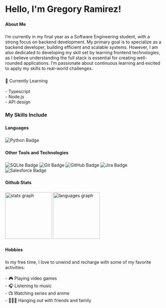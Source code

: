 <h1 align="left">Hello, I'm Gregory Ramirez!</h1>

### 

<h4 align="left">About Me</h4>

###

<p align="left">I’m currently in my final year as a Software Engineering student, with a strong focus on backend development. My primary goal is to specialize as a backend developer, building efficient and scalable systems. However, I am also dedicated to developing my skill set by learning frontend technologies, as I believe understanding the full stack is essential for creating well-rounded applications. I’m passionate about continuous learning and excited to apply my skills to real-world challenges.</p>

###

<p align="left">🌱 Currently Learning<br><br>- Typescript<br>- Node.js<br>- API design</p>

### 

<h3 align="left">My Skills Include</h3>

###

<h4 align="left">Languages</h4>

###

<div align="left">
  <img src="https://img.shields.io/badge/Python-3670A0?style=for-the-badge&logo=python&logoColor=ffdd54" alt="Python Badge" />
</div>

### 

<h4 align="left">Other Tools and Technologies</h4>

###

<div align="left">
  <img src="https://img.shields.io/badge/SQLite-003B57?style=for-the-badge&logo=sqlite&logoColor=white" alt="SQLite Badge" />
  <img src="https://img.shields.io/badge/Git-F05032?style=for-the-badge&logo=git&logoColor=white" alt="Git Badge" />
  <img src="https://img.shields.io/badge/GitHub-181717?style=for-the-badge&logo=github&logoColor=white" alt="GitHub Badge" />
  <img src="https://img.shields.io/badge/Jira-0052CC?style=for-the-badge&logo=jira&logoColor=white" alt="Jira Badge" />
  <img src="https://img.shields.io/badge/Salesforce-00A1E0?style=for-the-badge&logo=salesforce&logoColor=white" alt="Salesforce Badge" />
</div>

###

<h4 align="left">Github Stats</h4>

###

<div align="left">
  <img src="https://github-readme-stats.vercel.app/api?username=gregorydev97&hide_title=false&hide_rank=false&show_icons=true&include_all_commits=true&count_private=true&disable_animations=false&theme=dracula&locale=en&hide_border=false&order=1&random=<timestamp>" height="150" alt="stats graph"  />
  <img src="https://github-readme-stats.vercel.app/api/top-langs?username=gregorydev97&locale=en&hide_title=false&layout=compact&card_width=320&langs_count=5&theme=dracula&hide_border=false&order=2&random=<timestamp>" height="150" alt="languages graph"  />
</div>

###

<h4 align="left">Hobbies</h4>

###

<p align="left">In my free time, I love to unwind and recharge with some of my favorite activities:<br><br>
- 🎮 Playing video games<br>
- 🎧 Listening to music<br>
- 📺 Watching series and anime<br>
- 👨‍👩‍👦 Hanging out with friends and family</p>
